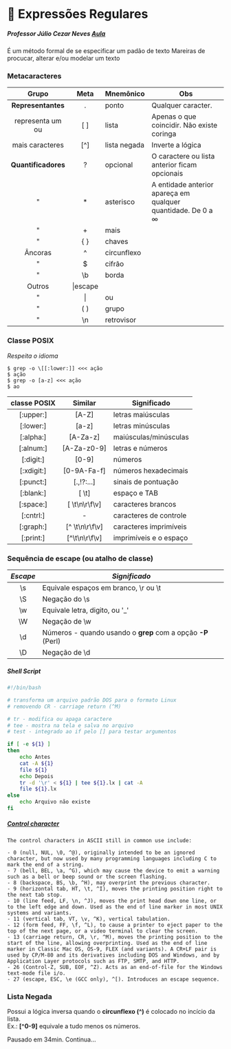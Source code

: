 # :penguin: Expressões Regulares
##### _Professor Júlio Cezar Neves_ [Aula](https://www.youtube.com/watch?v=dfq1QVqqiGY)
É um método formal de se especificar um padão de texto
Mareiras de procucar, alterar e/ou modelar um texto


### Metacaracteres
Grupo|Meta|Mnemônico|Obs
:---:|:---:|---|---
**Representantes**|\.|ponto|Qualquer caracter.
representa um ou|[ ]|lista|Apenas o que coincidir. Não existe coringa
mais caracteres|[^]|lista negada|Inverte a lógica
**Quantificadores**|?|opcional|O caractere ou lista anterior ficam opcionais
"|*|asterisco|A entidade anterior apareça em qualquer quantidade. De 0 a $\infty$
"|+|mais|
"|{ }|chaves
Âncoras|^|circunflexo
"|$|cifrão
"|\\b|borda
Outros|\\|escape
"|\||ou
"|( )|grupo
"|\\n|retrovisor

### Classe POSIX
_Respeita o idioma_
```console
$ grep -o \[[:lower:]] <<< ação
$ ação
$ grep -o [a-z] <<< ação
$ ao
``` 

classe POSIX|Similar|Significado
:------:|:------:|------------------
[:upper:]|[A-Z]|letras maiúsculas
[:lower:]|[a-z]|letras minúsculas
[:alpha:]|[A-Za-z]|maiúsculas/minúsculas
[:alnum:]|[A-Za-z0-9]|letras e números
[:digit:]|[0-9]|números
[:xdigit:]|[0-9A-Fa-f]|números hexadecimais
[:punct:]|[.,!?:...]|sinais de pontuação
[:blank:]|[ \t]|espaço e TAB
[:space:]|[ \t\n\r\f\v]|caracteres brancos
[:cntrl:]|-|caracteres de controle
[:graph:]|[^ \t\n\r\f\v]|caracteres imprimíveis
[:print:]|[^\t\n\r\f\v]|imprimíveis e o espaço

### Sequência de escape (ou atalho de classe)
*Escape*|*Significado*
:---:|---
\s|Equivale espaços em branco, \r ou \t
\S|Negação do \s
\w|Equivale letra, digito, ou '_'
\W|Negação de \w
\d|Números - quando usando o **grep** com a opção **-P** (Perl)
\D|Negação de \d


##### Shell Script
```bash
#!/bin/bash

# transforma um arquivo padrão DOS para o formato Linux
# removendo CR - carriage return (^M)

# tr - modifica ou apaga caractere
# tee - mostra na tela e salva no arquivo
# test - integrado ao if pelo [] para testar argumentos

if [ -e ${1} ]
then
	echo Antes
	cat -A ${1}
	file ${1}
	echo Depois
	tr -d '\r' < ${1} | tee ${1}.lx | cat -A
	file ${1}.lx
else
	echo Arquivo não existe
fi
```
##### [Control character](https://en.wikipedia.org/wiki/Control_character)
```
The control characters in ASCII still in common use include:

- 0 (null, NUL, \0, ^@), originally intended to be an ignored character, but now used by many programming languages including C to mark the end of a string.
- 7 (bell, BEL, \a, ^G), which may cause the device to emit a warning such as a bell or beep sound or the screen flashing.
- 8 (backspace, BS, \b, ^H), may overprint the previous character.
- 9 (horizontal tab, HT, \t, ^I), moves the printing position right to the next tab stop.
- 10 (line feed, LF, \n, ^J), moves the print head down one line, or to the left edge and down. Used as the end of line marker in most UNIX systems and variants.
- 11 (vertical tab, VT, \v, ^K), vertical tabulation.
- 12 (form feed, FF, \f, ^L), to cause a printer to eject paper to the top of the next page, or a video terminal to clear the screen.
- 13 (carriage return, CR, \r, ^M), moves the printing position to the start of the line, allowing overprinting. Used as the end of line marker in Classic Mac OS, OS-9, FLEX (and variants). A CR+LF pair is used by CP/M-80 and its derivatives including DOS and Windows, and by Application Layer protocols such as FTP, SMTP, and HTTP.
- 26 (Control-Z, SUB, EOF, ^Z). Acts as an end-of-file for the Windows text-mode file i/o.
- 27 (escape, ESC, \e (GCC only), ^[). Introduces an escape sequence.
```

### Lista Negada
Possui a lógica inversa quando o **circunflexo (^)** é
colocado no incício da lista.  
Ex.: **[^0-9]** equivale a tudo menos os números.


Pausado em 34min. Continua...

